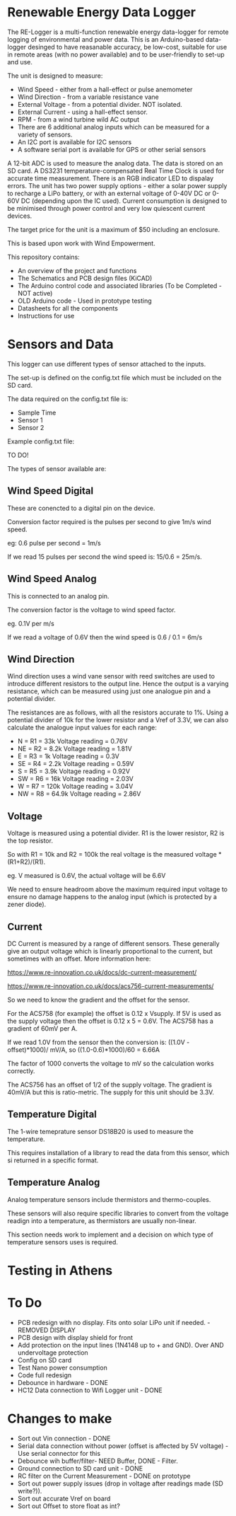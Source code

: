 # Renewable Energy Data Logger

The RE-Logger is a multi-function renewable energy data-logger for remote logging of environmental and power data.
This is an Arduino-based data-logger desinged to have reasanable accuracy, be low-cost, suitable for use in remote areas (with no power available) and to be user-friendly to set-up and use.

The unit is designed to measure:

* Wind Speed - either from a hall-effect or pulse anemometer
* Wind Direction - from a variable resistance vane
* External Voltage - from a potential divider. NOT isolated.
* External Current - using a hall-effect sensor.
* RPM - from a wind turbine wild AC output
* There are 6 additional analog inputs which can be measured for a variety of sensors.
* An I2C port is available for I2C sensors
* A software serial port is available for GPS or other serial sensors

A 12-bit ADC is used to measure the analog data.
The data is stored on an SD card.
A DS3231 temperature-compensated Real Time Clock is used for accurate time measurement. 
There is an RGB indicator LED to dispalay errors.
The unit has two power supply options - either a solar power supply to recharge a LiPo battery, or with an external voltage of 0-40V DC or 0-60V DC (depending upon the IC used). Current consumption is designed to be minimised through power control and very low quiescent current devices.

The target price for the unit is a maximum of $50 including an enclosure.

This is based upon work with Wind Empowerment.

This repository contains:
* An overview of the project and functions
* The Schematics and PCB design files (KiCAD)
* The Arduino control code and associated libraries (To be Completed - NOT active)
* OLD Arduino code - Used in prototype testing
* Datasheets for all the components
* Instructions for use

# Sensors and Data

This logger can use different types of sensor attached to the inputs.

The set-up is defined on the config.txt file which must be included on the SD card.

The data required on the config.txt file is:

* Sample Time
* Sensor 1
* Sensor 2

Example config.txt file:

TO DO!

The types of sensor available are:

## Wind Speed Digital

These are conencted to a digital pin on the device.

Conversion factor required is the pulses per second to give 1m/s wind speed. 

eg: 0.6 pulse per second = 1m/s

If we read 15 pulses per second the wind speed is: 15/0.6 = 25m/s.

## Wind Speed Analog

This is connected to an analog pin.

The conversion factor is the voltage to wind speed factor.

eg. 0.1V per m/s

If we read a voltage of 0.6V then the wind speed is 0.6 / 0.1 = 6m/s

## Wind Direction

Wind direction uses a wind vane sensor with reed switches are used to introduce different resistors to the output line. Hence the output is a varying resistance, which can be measured using just one analogue pin and a potential divider.

The resistances are as follows, with all the resistors accurate to 1%. Using a potential divider of 10k for the lower resistor and a Vref of 3.3V, we can also calculate the analogue input values for each range:

* N = R1 = 33k Voltage reading = 0.76V
* NE = R2 = 8.2k Voltage reading = 1.81V
* E = R3 = 1k Voltage reading = 0.3V
* SE = R4 = 2.2k Voltage reading = 0.59V
* S = R5 = 3.9k Voltage reading = 0.92V
* SW = R6 = 16k Voltage reading = 2.03V
* W = R7 = 120k Voltage reading = 3.04V
* NW = R8 = 64.9k Voltage reading = 2.86V

## Voltage

Voltage is measured using a potential divider. R1 is the lower resistor, R2 is the top resistor.

So with R1 = 10k and R2 = 100k the real voltage is the measured voltage * (R1+R2)/(R1).

eg. V measured is 0.6V, the actual voltage will be 6.6V

We need to ensure headroom above the maximum required input voltage to ensure no damage happens to the analog input (which is protected by a zener diode). 

## Current

DC Current is measured by a range of different sensors. These generally give an output voltage which is linearly proportional to the current, but sometimes with an offset. More information here: 

https://www.re-innovation.co.uk/docs/dc-current-measurement/ 

https://www.re-innovation.co.uk/docs/acs756-current-measurements/

So we need to know the gradient and the offset for the sensor.

For the ACS758 (for example) the offset is 0.12 x Vsupply. If 5V is used as the supply voltage then the offset is 0.12 x 5 = 0.6V.
The ACS758 has a gradient of 60mV per A.

If we read 1.0V from the sensor then the conversion is: ((1.0V - offset)*1000)/ mV/A, so ((1.0-0.6)*1000)/60 = 6.66A 

The factor of 1000 converts the voltage to mV so the calculation works correctly.

The ACS756 has an offset of 1/2 of the supply voltage. The gradient is 40mV/A but this is ratio-metric. The supply for this unit should be 3.3V.

## Temperature Digital

The 1-wire temeprature sensor DS18B20 is used to measure the temperature.

This requires installation of a library to read the data from this sensor, which si returned in a specific format.

## Temperature Analog

Analog temperature sensors include thermistors and thermo-couples.

These sensors will also require specific libraries to convert from the voltage readign into a temperature, as thermistors are usually non-linear.

This section needs work to implement and a decision on which type of temperature sensors uses is required. 

# Testing in Athens


# To Do

* PCB redesign with no display. Fits onto solar LiPo unit if needed. - REMOVED DISPLAY
* PCB design with display shield for front
* Add protection on the input lines (1N4148 up to + and GND). Over AND undervoltage protection
* Config on SD card
* Test Nano power consumption
* Code full redesign
* Debounce in hardware - DONE
* HC12 Data connection to Wifi Logger unit - DONE

# Changes to make

* Sort out Vin connection - DONE
* Serial data connection without power (offset is affected by 5V voltage) - Use serial connector for this
* Debounce wih buffer/filter- NEED Buffer, DONE - Filter.
* Ground connection to SD card unit - DONE
* RC filter on the Current Measurement - DONE on prototype
* Sort out power supply issues (drop in voltage after readings made (SD write?)).
* Sort out accurate Vref on board
* Sort out Offset to store float as int? 


